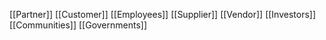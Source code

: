 [[Partner]]
[[Customer]]
[[Employees]]
[[Supplier]]
[[Vendor]]
[[Investors]]
[[Communities]]
[[Governments]]
